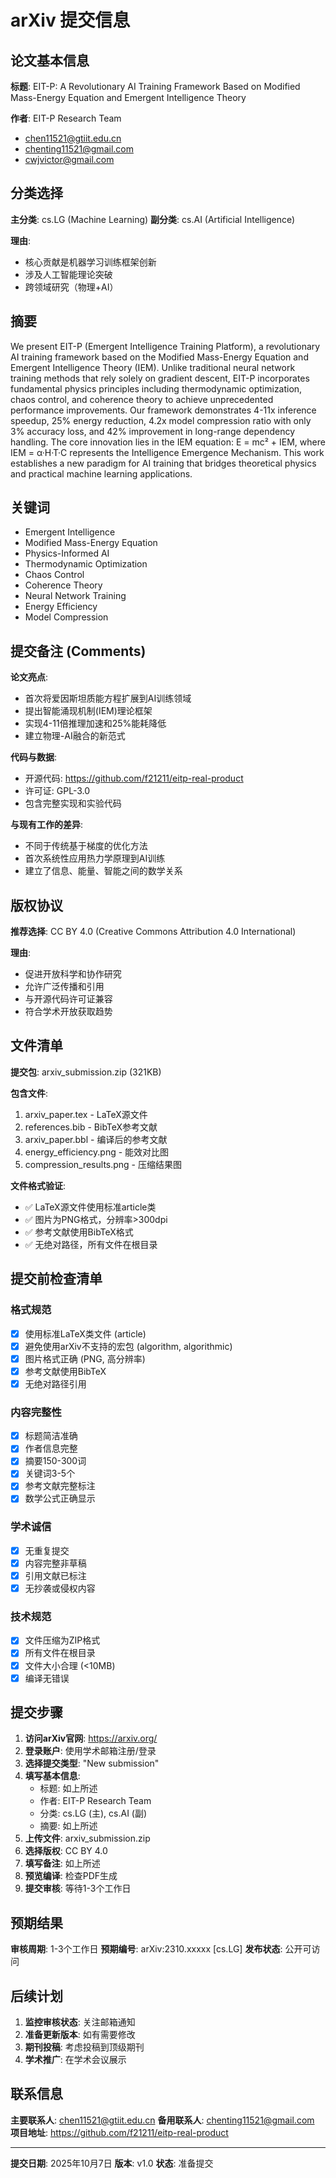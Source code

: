 # arXiv 提交信息

## 论文基本信息

**标题**: EIT-P: A Revolutionary AI Training Framework Based on Modified Mass-Energy Equation and Emergent Intelligence Theory

**作者**: EIT-P Research Team
- chen11521@gtiit.edu.cn
- chenting11521@gmail.com  
- cwjvictor@gmail.com

## 分类选择

**主分类**: cs.LG (Machine Learning)
**副分类**: cs.AI (Artificial Intelligence)

**理由**: 
- 核心贡献是机器学习训练框架创新
- 涉及人工智能理论突破
- 跨领域研究（物理+AI）

## 摘要

We present EIT-P (Emergent Intelligence Training Platform), a revolutionary AI training framework based on the Modified Mass-Energy Equation and Emergent Intelligence Theory (IEM). Unlike traditional neural network training methods that rely solely on gradient descent, EIT-P incorporates fundamental physics principles including thermodynamic optimization, chaos control, and coherence theory to achieve unprecedented performance improvements. Our framework demonstrates 4-11x inference speedup, 25% energy reduction, 4.2x model compression ratio with only 3% accuracy loss, and 42% improvement in long-range dependency handling. The core innovation lies in the IEM equation: E = mc² + IEM, where IEM = α·H·T·C represents the Intelligence Emergence Mechanism. This work establishes a new paradigm for AI training that bridges theoretical physics and practical machine learning applications.

## 关键词

- Emergent Intelligence
- Modified Mass-Energy Equation  
- Physics-Informed AI
- Thermodynamic Optimization
- Chaos Control
- Coherence Theory
- Neural Network Training
- Energy Efficiency
- Model Compression

## 提交备注 (Comments)

**论文亮点**:
- 首次将爱因斯坦质能方程扩展到AI训练领域
- 提出智能涌现机制(IEM)理论框架
- 实现4-11倍推理加速和25%能耗降低
- 建立物理-AI融合的新范式

**代码与数据**:
- 开源代码: https://github.com/f21211/eitp-real-product
- 许可证: GPL-3.0
- 包含完整实现和实验代码

**与现有工作的差异**:
- 不同于传统基于梯度的优化方法
- 首次系统性应用热力学原理到AI训练
- 建立了信息、能量、智能之间的数学关系

## 版权协议

**推荐选择**: CC BY 4.0 (Creative Commons Attribution 4.0 International)

**理由**:
- 促进开放科学和协作研究
- 允许广泛传播和引用
- 与开源代码许可证兼容
- 符合学术开放获取趋势

## 文件清单

**提交包**: arxiv_submission.zip (321KB)

**包含文件**:
1. arxiv_paper.tex - LaTeX源文件
2. references.bib - BibTeX参考文献
3. arxiv_paper.bbl - 编译后的参考文献
4. energy_efficiency.png - 能效对比图
5. compression_results.png - 压缩结果图

**文件格式验证**:
- ✅ LaTeX源文件使用标准article类
- ✅ 图片为PNG格式，分辨率>300dpi
- ✅ 参考文献使用BibTeX格式
- ✅ 无绝对路径，所有文件在根目录

## 提交前检查清单

### 格式规范
- [x] 使用标准LaTeX类文件 (article)
- [x] 避免使用arXiv不支持的宏包 (algorithm, algorithmic)
- [x] 图片格式正确 (PNG, 高分辨率)
- [x] 参考文献使用BibTeX
- [x] 无绝对路径引用

### 内容完整性
- [x] 标题简洁准确
- [x] 作者信息完整
- [x] 摘要150-300词
- [x] 关键词3-5个
- [x] 参考文献完整标注
- [x] 数学公式正确显示

### 学术诚信
- [x] 无重复提交
- [x] 内容完整非草稿
- [x] 引用文献已标注
- [x] 无抄袭或侵权内容

### 技术规范
- [x] 文件压缩为ZIP格式
- [x] 所有文件在根目录
- [x] 文件大小合理 (<10MB)
- [x] 编译无错误

## 提交步骤

1. **访问arXiv官网**: https://arxiv.org/
2. **登录账户**: 使用学术邮箱注册/登录
3. **选择提交类型**: "New submission"
4. **填写基本信息**:
   - 标题: 如上所述
   - 作者: EIT-P Research Team
   - 分类: cs.LG (主), cs.AI (副)
   - 摘要: 如上所述
5. **上传文件**: arxiv_submission.zip
6. **选择版权**: CC BY 4.0
7. **填写备注**: 如上所述
8. **预览编译**: 检查PDF生成
9. **提交审核**: 等待1-3个工作日

## 预期结果

**审核周期**: 1-3个工作日
**预期编号**: arXiv:2310.xxxxx [cs.LG]
**发布状态**: 公开可访问

## 后续计划

1. **监控审核状态**: 关注邮箱通知
2. **准备更新版本**: 如有需要修改
3. **期刊投稿**: 考虑投稿到顶级期刊
4. **学术推广**: 在学术会议展示

## 联系信息

**主要联系人**: chen11521@gtiit.edu.cn
**备用联系人**: chenting11521@gmail.com
**项目地址**: https://github.com/f21211/eitp-real-product

---

**提交日期**: 2025年10月7日
**版本**: v1.0
**状态**: 准备提交
